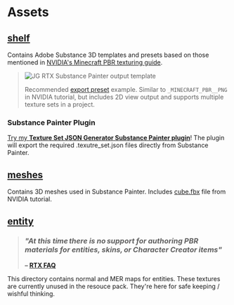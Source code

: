 # Assets

## [shelf](src/shelf/)
Contains Adobe Substance 3D templates and presets based on those mentioned in [NVIDIA's Minecraft PBR texturing guide](https://www.nvidia.com/en-us/geforce/guides/minecraft-rtx-texturing-guide/).

> ![JG RTX Substance Painter output template](https://user-images.githubusercontent.com/1903667/151726146-91e7da12-c5ee-415f-8301-69d4cbbe555a.png)
>
> Recommended [export preset](src/shelf/export-presets/) example. Similar to `_MINECRAFT_PBR__PNG` in NVIDIA tutorial, but includes 2D view output and supports multiple texture sets in a project.

### Substance Painter Plugin
[Try my __Texture Set JSON Generator Substance Painter plugin__](https://github.com/jasonjgardner/painter-plugin-texture-set-json/releases)! The plugin will export the required .texutre_set.json files directly from Substance Painter.

## [meshes](src/meshes/)
Contains 3D meshes used in Substance Painter. Includes [cube.fbx](src/meshes/cube.fbx) file from NVIDIA tutorial.

## [entity](src/entity/)

> ### *"At this time there is no support for authoring PBR materials for entities, skins, or Character Creator items"*
> __– [RTX FAQ](http://aka.ms/ray-tracing-faq)__

This directory contains normal and MER maps for entities. These textures are currently unused in the resouce pack. They're here for safe keeping / wishful thinking.

